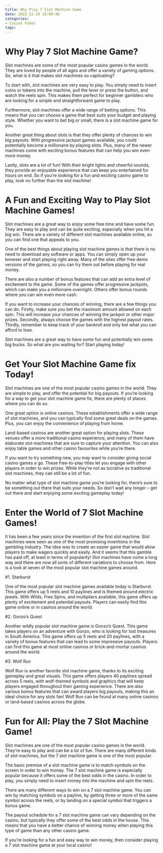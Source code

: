 ```yaml
---
title: Why Play 7 Slot Machine Game
date: 2022-12-29 16:09:46
categories:
- Casino Fabet
tags:
---
```



#  Why Play 7 Slot Machine Game?

Slot machines are some of the most popular casino games in the world. They are loved by people of all ages and offer a variety of gaming options. So, what is it that makes slot machines so captivating?

To start with, slot machines are very easy to play. You simply need to insert coins or tokens into the machine, pull the lever or press the button, and watch the reels spin. This makes them perfect for beginner gamblers who are looking for a simple and straightforward game to play.

Furthermore, slot machines offer a wide range of betting options. This means that you can choose a game that best suits your budget and playing style. Whether you want to bet big or small, there is a slot machine game for you.

Another great thing about slots is that they offer plenty of chances to win big payouts. With progressive jackpot games available, you could potentially become a millionaire by playing slots. Plus, many of the newer machines come with exciting bonus features that can help you win even more money.

Lastly, slots are a lot of fun! With their bright lights and cheerful sounds, they provide an enjoyable experience that can keep you entertained for hours on end. So if you’re looking for a fun and exciting casino game to play, look no further than the slot machine!

#  A Fun and Exciting Way to Play Slot Machine Games!

Slot machines are a great way to enjoy some free time and have some fun. They are easy to play and can be quite exciting, especially when you hit a big win. There are a variety of different slot machines available online, so you can find one that appeals to you.

One of the best things about playing slot machine games is that there is no need to download any software or apps. You can simply open up your browser and start playing right away. Many of the sites offer free demo versions of the games, so you can try them out before playing for real money.

There are also a number of bonus features that can add an extra level of excitement to the game. Some of the games offer progressive jackpots, which can make you a millionaire overnight. Others offer bonus rounds where you can win even more cash.

If you want to increase your chances of winning, there are a few things you can do. Firstly, make sure you bet the maximum amount allowed on each spin. This will increase your chances of winning the jackpot or other major prizes. Secondly, always choose the games with the highest payout rates. Thirdly, remember to keep track of your bankroll and only bet what you can afford to lose.

Slot machines are a great way to have some fun and potentially win some big bucks. So what are you waiting for? Start playing today!

#  Get Your Slot Machine Game fix Today!

Slot machines are one of the most popular casino games in the world. They are simple to play, and offer the potential for big payouts. If you’re looking for a way to get your slot machine game fix, there are plenty of places where you can do so.

One great option is online casinos. These establishments offer a wide range of slot machines, and you can typically find some great deals on the games. Plus, you can enjoy the convenience of playing from home.

Land-based casinos are another great option for playing slots. These venues offer a more traditional casino experience, and many of them have elaborate slot machines that are sure to capture your attention. You can also enjoy table games and other casino favourites while you’re there.

If you want to try something new, you may want to consider giving social casino games a go. These free-to-play titles let you engage with other players in order to win prizes. While they’re not as lucrative as traditional slot machines, they can still be a lot of fun.

No matter what type of slot machine game you’re looking for, there’s sure to be something out there that suits your needs. So don’t wait any longer – get out there and start enjoying some exciting gameplay today!

#  Enter the World of 7 Slot Machine Games!

It has been a few years since the invention of the first slot machine. Slot machines were seen as one of the most promising inventions in the gambling industry. The idea was to create an easier game that would allow players to make wagers quickly and easily. And it seems that this gamble has paid off, at least in terms of popularity! Slot machines have come a long way and there are now all sorts of different variations to choose from. Here is a look at seven of the most popular slot machine games around.

#1. Starburst

One of the most popular slot machine games available today is Starburst. This game offers up 5 reels and 10 paylines and is themed around electric jewels. With Wilds, Free Spins, and multipliers available, this game offers up plenty of excitement and potential payouts. Players can easily find this game online or in casinos around the world.

#2. Gonzo’s Quest

Another wildly popular slot machine game is Gonzo’s Quest. This game takes players on an adventure with Gonzo, who is looking for lost treasures in South America. This game offers up 5 reels and 20 paylines, with a variety of bonus features that can lead to some impressive payouts. Players can find this game at most online casinos or brick-and-mortar casinos around the world.

#3. Wolf Run

Wolf Run is another favorite slot machine game, thanks to its exciting gameplay and great visuals. This game offers players 40 paylines spread across 5 reels, with wolf-themed symbols and graphics that will keep players engaged throughout their gaming experience. There are also various bonus features that can award players big payouts, making this an ideal choice for any slots fan! Wolf Run can be found at many online casinos or land-based casinos across the globe.

#  Fun for All: Play the 7 Slot Machine Game!

Slot machines are one of the most popular casino games in the world. They’re easy to play and can be a lot of fun. There are many different kinds of slot machines, but the 7 slot machine game is one of the most popular.

The basic premise of a slot machine game is to match symbols on the screen in order to win money. The 7 slot machine game is especially popular because it offers some of the best odds in the casino. In order to play, you simply need to insert money into the machine and spin the reels.

There are many different ways to win on a 7 slot machine game. You can win by matching symbols on a payline, by getting three or more of the same symbol across the reels, or by landing on a special symbol that triggers a bonus game.

The payout schedule for a 7 slot machine game can vary depending on the casino, but typically they offer some of the best odds in the house. This means that you have a better chance of winning money when playing this type of game than any other casino game.

If you’re looking for a fun and easy way to win money, then consider playing a 7 slot machine game at your local casino!